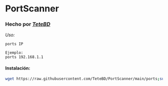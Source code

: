 # PortScanner

### Hecho por [_TeteBD_](https://github.com/TeteBD)

*Uso:*
```
ports IP

Ejemplo:
ports 192.168.1.1
```

#### Instalación:
```bash
wget https://raw.githubusercontent.com/TeteBD/PortScanner/main/ports;sudo mv ports /usr/bin && chmod +x /usr/bin/ports
